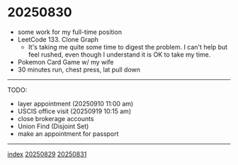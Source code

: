 <head><meta name="viewport" content="width=device-width, initial-scale=1.0, user-scalable=yes" /><meta charset="UTF-8"></head>

# 20250830

- some work for my full-time position
- LeetCode 133. Clone Graph
	- It's taking me quite some time to digest the problem. I can't help but feel rushed, even though I understand it is OK to take my time.
- Pokemon Card Game w/ my wife
- 30 minutes run, chest press, lat pull down

---

TODO:

- layer appointment (20250910 11:00 am)
- USCIS office visit (20250919 10:15 am)
- close brokerage accounts
- Union Find (Disjoint Set)
- make an appointment for passport

---

[index](../../index.html)
[20250829](20250829.html)
[20250831](20250831.html)
